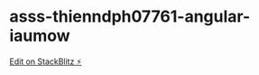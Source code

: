 # asss-thienndph07761-angular-iaumow

[Edit on StackBlitz ⚡️](https://stackblitz.com/edit/asss-thienndph07761-angular-iaumow)